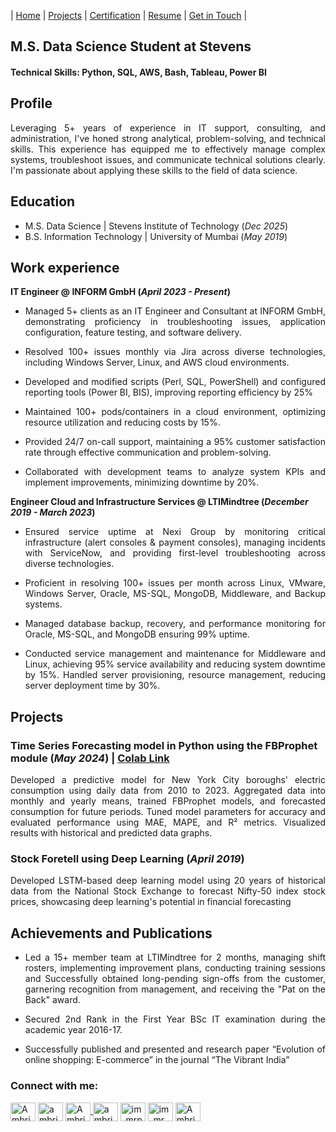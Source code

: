 | [Home](https://ambrishpathak.github.io/)        | [Projects](https://ambrishpathak.github.io/)          | [Certification](https://ambrishpathak.github.io/Certification.html) |  [Resume](https://drive.google.com/file/d/1VUHLBe9zdro6d3hPK4NtHljHCJAkY2yI/view) | [Get in Touch](https://ambrishpathak.github.io/contact.html) |



## M.S. Data Science Student at Stevens

#### Technical Skills: Python, SQL, AWS, Bash, Tableau, Power BI

## Profile
<p align="justify">Leveraging 5+ years of experience in IT support, consulting, and administration, I've honed strong analytical, problem-solving, and technical skills. This experience has equipped me to effectively manage complex systems, troubleshoot issues, and communicate technical solutions clearly. I'm passionate about applying these skills to the field of data science.</p>

## Education
  - M.S. Data Science | Stevens Institute of Technology (_Dec 2025_)
  - B.S. Information Technology | University of Mumbai (_May 2019_)

## Work experience
**IT Engineer @ INFORM GmbH (_April 2023 - Present_)**

- <p align="justify">Managed 5+ clients as an IT Engineer and Consultant at INFORM GmbH, demonstrating proficiency in troubleshooting issues, application configuration, feature testing, and software delivery.</p>
- <p align="justify">Resolved 100+ issues monthly via Jira across diverse technologies, including Windows Server, Linux, and AWS cloud environments.</p>
- <p align="justify">Developed and modified scripts (Perl, SQL, PowerShell) and configured reporting tools (Power BI, BIS), improving reporting efficiency by 25%</p>
- <p align="justify">Maintained 100+ pods/containers in a cloud environment, optimizing resource utilization and reducing costs by 15%.</p>
- <p align="justify"> Provided 24/7 on-call support, maintaining a 95% customer satisfaction rate through effective communication and problem-solving.</p>
- <p align="justify"> Collaborated with development teams to analyze system KPIs and implement improvements, minimizing downtime by 20%.</p>

**Engineer Cloud and Infrastructure Services @ LTIMindtree (_December 2019 - March 2023_)**
- <p align="justify">Ensured service uptime at Nexi Group by monitoring critical infrastructure (alert consoles & payment consoles), managing incidents with ServiceNow, and providing first-level troubleshooting across diverse technologies.</p>
- <p align="justify">Proficient in resolving 100+ issues per month across Linux, VMware, Windows Server, Oracle, MS-SQL, MongoDB, Middleware, and Backup systems.</p>
- <p align="justify">Managed database backup, recovery, and performance monitoring for Oracle, MS-SQL, and MongoDB ensuring 99% uptime.</p>
- <p align="justify">Conducted service management and maintenance for Middleware and Linux, achieving 95% service availability and reducing system downtime by 15%. Handled server provisioning, resource management, reducing server deployment time by 30%.</p>

## Projects 
### Time Series Forecasting model in Python using the FBProphet module (_May 2024_) | [Colab Link](https://colab.research.google.com/drive/1l7wYgtDoStbtl2oIFVjJEizdraaZgAjc?usp=sharing#scrollTo=qmkjgc6weFY8)
<p align="justify">Developed a predictive model for New York City boroughs' electric consumption using daily data from 2010 to 2023. Aggregated data into monthly and yearly means, trained FBProphet models, and forecasted consumption for future periods. Tuned model parameters for accuracy and evaluated performance using MAE, MAPE, and R² metrics. Visualized results with historical and predicted data graphs.</p>

### Stock Foretell using Deep Learning (_April 2019_)
<p align="justify">Developed LSTM-based deep learning model using 20 years of historical data from the National Stock Exchange to forecast Nifty-50 index stock prices, showcasing deep learning's potential in financial forecasting</p>

## Achievements and Publications 
- <p align="justify">Led a 15+ member team at LTIMindtree for 2 months, managing shift rosters, implementing improvement plans, conducting training sessions and Successfully obtained long-pending sign-offs from the customer, garnering recognition from management, and receiving the "Pat on the Back" award.</p>
- <p align="justify"> Secured 2nd Rank in the First Year BSc IT examination during the academic year 2016-17.</p>
- <p align="justify"> Successfully published and presented and research paper “Evolution of online shopping: E-commerce” in the journal “The Vibrant India”</p>
  
<h3 align="left">Connect with me:</h3>
<p align="left">
<a href="https://www.linkedin.com/in/ambrish-pathak-07aug1999/" target="blank"><img align="center" src="https://raw.githubusercontent.com/rahuldkjain/github-profile-readme-generator/master/src/images/icons/Social/linked-in-alt.svg" alt="Ambrishpathak" height="30" width="40" /></a>
<a href="https://github.com/AmbrishPathak/" target="blank"><img align="center" src="https://raw.githubusercontent.com/rahuldkjain/github-profile-readme-generator/master/src/images/icons/Social/github.svg" alt="ambrishpathak" height="30" width="40" /></a>
<a href="https://leetcode.com/u/AmbrishPathak/" target="blank"><img align="center" src="https://raw.githubusercontent.com/rahuldkjain/github-profile-readme-generator/master/src/images/icons/Social/leet-code.svg" alt="AmbrishPathak" height="30" width="40" />
<a href="https://www.kaggle.com/ambrishpathak01" target="blank"><img align="center" src="https://raw.githubusercontent.com/rahuldkjain/github-profile-readme-generator/master/src/images/icons/Social/kaggle.svg" alt="ambrishpathak01" height="30" width="40" /></a>
<a href="https://x.com/im_mrpathak" target="blank"><img align="center" src="https://raw.githubusercontent.com/rahuldkjain/github-profile-readme-generator/master/src/images/icons/Social/twitter.svg" alt="im_mrpathak" height="30" width="40" /></a>
<a href="https://www.instagram.com/im_mr.pathak/" target="blank"><img align="center" src="https://raw.githubusercontent.com/rahuldkjain/github-profile-readme-generator/master/src/images/icons/Social/instagram.svg" alt="im_mr.pathak" height="30" width="40" /></a>
  <a href="https://www.facebook.com/ambrish.pathak.501" target="blank"><img align="center" src="https://raw.githubusercontent.com/rahuldkjain/github-profile-readme-generator/master/src/images/icons/Social/facebook.svg" alt="AmbrishPathak" height="30" width="40" /></a>
</a>
</p>
